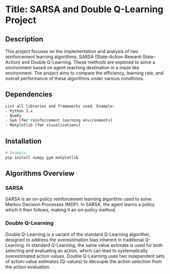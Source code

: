 # Title: SARSA and Double Q-Learning Project

## Description
This project focuses on the implementation and analysis of two reinforcement learning algorithms: SARSA (State-Action-Reward-State-Action) and Double Q-Learning. These methods are explored to solve a environment based on agent reaching destination in a maze like environment. The project aims to compare the efficiency, learning rate, and overall performance of these algorithms under various conditions.

## Dependencies
```bash
List all libraries and frameworks used. Example:
- Python 3.x
- NumPy
- Gym (for reinforcement learning environments)
- Matplotlib (for visualizations)
```

## Installation
```bash
# Example:
pip install numpy gym matplotlib
````



## Algorithms Overview
### SARSA
SARSA is an on-policy reinforcement learning algorithm used to solve Markov Decision Processes (MDP). 
In SARSA, the agent learns a policy which it then follows, making it an on-policy method.

### Double Q-Learning
Double Q-Learning is a variant of the standard Q-Learning algorithm, designed to address the overestimation bias inherent in traditional Q-Learning. In standard Q-Learning, the same value estimate is used for both selecting and evaluating an action, which can lead to systematically overestimated action values. Double Q-Learning uses two independent sets of action-value estimates (Q-values) to decouple the action selection from the action evaluation. 
